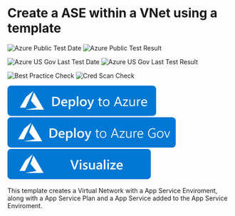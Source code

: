 # Create a ASE within a VNet using a template

![Azure Public Test Date](https://azurequickstartsservice.blob.core.windows.net/badges/101-create-ase-with-webapp/PublicLastTestDate.svg)
![Azure Public Test Result](https://azurequickstartsservice.blob.core.windows.net/badges/101-create-ase-with-webapp/PublicDeployment.svg)

![Azure US Gov Last Test Date](https://azurequickstartsservice.blob.core.windows.net/badges/101-create-ase-with-webapp/FairfaxLastTestDate.svg)
![Azure US Gov Last Test Result](https://azurequickstartsservice.blob.core.windows.net/badges/101-create-ase-with-webapp/FairfaxDeployment.svg)

![Best Practice Check](https://azurequickstartsservice.blob.core.windows.net/badges/101-create-ase-with-webapp/BestPracticeResult.svg)
![Cred Scan Check](https://azurequickstartsservice.blob.core.windows.net/badges/101-create-ase-with-webapp/CredScanResult.svg)

[![Deploy To Azure](https://raw.githubusercontent.com/Azure/azure-quickstart-templates/master/1-CONTRIBUTION-GUIDE/images/deploytoazure.svg?sanitize=true)](https://portal.azure.com/#create/Microsoft.Template/uri/https%3A%2F%2Fraw.githubusercontent.com%2FAzure%2Fazure-quickstart-templates%2Fmaster%2F101-create-ase-with-webapp%2Fazuredeploy.json)
[![Deploy To Azure US Gov](https://raw.githubusercontent.com/Azure/azure-quickstart-templates/master/1-CONTRIBUTION-GUIDE/images/deploytoazuregov.svg?sanitize=true)](https://portal.azure.us/#create/Microsoft.Template/uri/https%3A%2F%2Fraw.githubusercontent.com%2FAzure%2Fazure-quickstart-templates%2Fmaster%2F101-create-ase-with-webapp%2Fazuredeploy.json)
[![Visualize](https://raw.githubusercontent.com/Azure/azure-quickstart-templates/master/1-CONTRIBUTION-GUIDE/images/visualizebutton.svg?sanitize=true)](http://armviz.io/#/?load=https%3A%2F%2Fraw.githubusercontent.com%2FAzure%2Fazure-quickstart-templates%2Fmaster%2F101-create-ase-with-webapp%2Fazuredeploy.json)

This template creates a Virtual Network with a App Service Enviroment, along with a App Service Plan and a App Service added to the App Service Enviroment.
